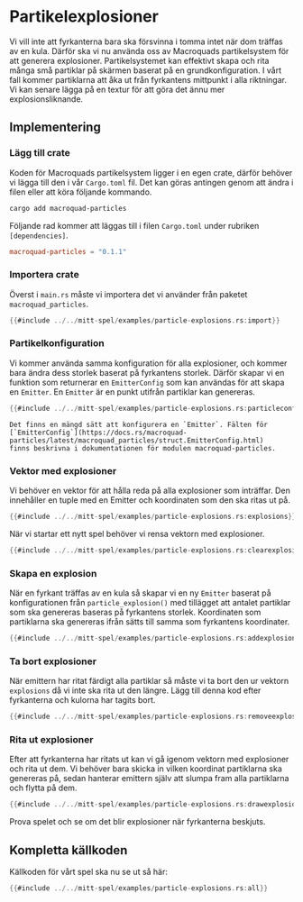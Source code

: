 # Partikelexplosioner

Vi vill inte att fyrkanterna bara ska försvinna i tomma intet när dom träffas
av en kula. Därför ska vi nu använda oss av Macroquads partikelsystem för att
generera explosioner. Partikelsystemet kan effektivt skapa och rita många små
partiklar på skärmen baserat på en grundkonfiguration. I vårt fall kommer
partiklarna att åka ut från fyrkantens mittpunkt i alla riktningar. Vi kan
senare lägga på en textur för att göra det ännu mer explosionsliknande.

## Implementering

### Lägg till crate

Koden för Macroquads partikelsystem ligger i en egen crate, därför behöver vi
lägga till den i vår `Cargo.toml` fil. Det kan göras antingen genom att ändra
i filen eller att köra följande kommando.

```sh
cargo add macroquad-particles
```

Följande rad kommer att läggas till i filen `Cargo.toml` under rubriken
`[dependencies]`.

```toml
macroquad-particles = "0.1.1"
```

### Importera crate

Överst i `main.rs` måste vi importera det vi använder från paketet
`macroquad_particles`.

```rust
{{#include ../../mitt-spel/examples/particle-explosions.rs:import}}
```

### Partikelkonfiguration

Vi kommer använda samma konfiguration för alla explosioner, och kommer bara
ändra dess storlek baserat på fyrkantens storlek. Därför skapar vi en funktion
som returnerar en `EmitterConfig` som kan användas för att skapa en `Emitter`.
En `Emitter` är en punkt utifrån partiklar kan genereras.

```rust
{{#include ../../mitt-spel/examples/particle-explosions.rs:particleconfig}}
```

```admonish info
Det finns en mängd sätt att konfigurera en `Emitter`. Fälten för
[`EmitterConfig`](https://docs.rs/macroquad-particles/latest/macroquad_particles/struct.EmitterConfig.html)
finns beskrivna i dokumentationen för modulen macroquad-particles.
```

### Vektor med explosioner

Vi behöver en vektor för att hålla reda på alla explosioner som inträffar. Den
innehåller en tuple med en Emitter och koordinaten som den ska ritas ut på.

```rust
{{#include ../../mitt-spel/examples/particle-explosions.rs:explosions}}
```

När vi startar ett nytt spel behöver vi rensa vektorn med explosioner.

```rust [hl,3]
{{#include ../../mitt-spel/examples/particle-explosions.rs:clearexplosions}}
```

### Skapa en explosion

När en fyrkant träffas av en kula så skapar vi en ny `Emitter` baserat på
konfigurationen från `particle_explosion()` med tillägget att antalet
partiklar som ska genereras baseras på fyrkantens storlek. Koordinaten som
partiklarna ska genereras ifrån sätts till samma som fyrkantens koordinater.

```rust [hl,8-14]
{{#include ../../mitt-spel/examples/particle-explosions.rs:addexplosion}}
```

### Ta bort explosioner

När emittern har ritat färdigt alla partiklar så måste vi ta bort den ur
vektorn `explosions` då vi inte ska rita ut den längre. Lägg till denna kod
efter fyrkanterna och kulorna har tagits bort.

```rust
{{#include ../../mitt-spel/examples/particle-explosions.rs:removeexplosions}}
```

### Rita ut explosioner

Efter att fyrkanterna har ritats ut kan vi gå igenom vektorn med explosioner
och rita ut dem. Vi behöver bara skicka in vilken koordinat partiklarna ska
genereras på, sedan hanterar emittern själv att slumpa fram alla partiklarna
och flytta på dem.

```rust
{{#include ../../mitt-spel/examples/particle-explosions.rs:drawexplosion}}
```

Prova spelet och se om det blir explosioner när fyrkanterna beskjuts.

## Kompletta källkoden

Källkoden för vårt spel ska nu se ut så här:

```rust
{{#include ../../mitt-spel/examples/particle-explosions.rs:all}}
```

